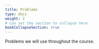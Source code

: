 ```yaml
---
title: Problems
type: docs
weight: 2
# Can set the section to collapse here
bookCollapseSection: true
---
```


Problems we will use throughout the course. 